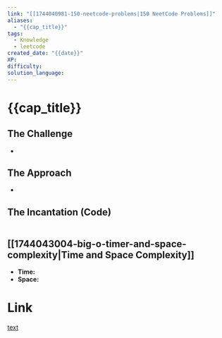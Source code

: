 ```yaml
---
link: "[[1744040981-150-neetcode-problems|150 NeetCode Problems]]"
aliases:
  - "{{cap_title}}"
tags:
  - Knowledge
  - leetcode
created_date: "{{date}}"
XP:
difficulty:
solution_language:
---
```

# {{cap_title}}
## The Challenge
- 
## The Approach
- 
## The Incantation (Code)
```

```
## [[1744043004-big-o-timer-and-space-complexity|Time and Space Complexity]]
- **Time:**
- **Space:**
# Link
[text]()
